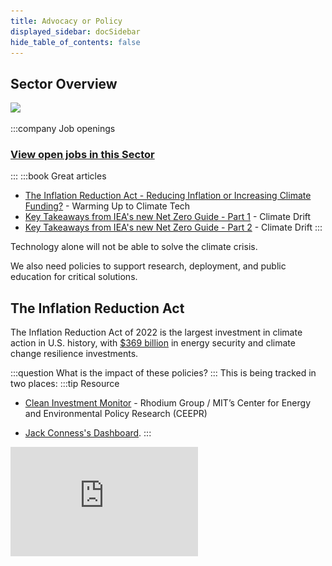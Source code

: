 ```yaml
---
title: Advocacy or Policy
displayed_sidebar: docSidebar
hide_table_of_contents: false
---
```


## Sector Overview

![](/../static/img/advocacy-and-policy.jpg)

:::company Job openings
### [View open jobs in this Sector](https://climatebase.org/jobs?l=&q=&sectors=Advocacy+or+Policy&p=0&remote=false)

<!--This is the best strategy to accelerate your expertise as a top candidate-->
:::
:::book Great articles
- [The Inflation Reduction Act - Reducing Inflation or Increasing Climate Funding?](https://warminguptoclimatetech.substack.com/p/the-inflation-reduction-act-reducing) - Warming Up to Climate Tech
- [Key Takeaways from IEA's new Net Zero Guide - Part 1](https://climatedrift.substack.com/p/key-takeaways-from-ieas-new-net-zero) - Climate Drift
- [Key Takeaways from IEA's new Net Zero Guide - Part 2](https://climatedrift.substack.com/p/key-takeaways-from-ieas-new-net-zero-406) - Climate Drift
:::



Technology alone will not be able to solve the climate crisis.

We also need policies to support research, deployment, and public education for critical solutions.


## The Inflation Reduction Act

The Inflation Reduction Act of 2022 is the largest investment in climate action in U.S. history, with [$369 billion](https://www.usatoday.com/story/money/2023/05/25/guide-to-the-inflation-reduction-act/70249464007/) in energy security and climate change resilience investments.

:::question
What is the impact of these policies?
:::
This is being tracked in two places:
:::tip Resource

- [Clean Investment Monitor](https://www.cleaninvestmentmonitor.org/) - Rhodium Group / MIT’s Center for Energy and Environmental Policy Research (CEEPR)

- [Jack Conness's Dashboard](https://www.jackconness.com/ira-chips-investments).
:::


<iframe 
  allow="autoplay *; encrypted-media *; fullscreen *; clipboard-write" 
  frameBorder="0" 
  height="175" 
  style={{width:'100%', maxWidth:'660px', overflow:'hidden', borderRadius:'10px'}} 
  sandbox="allow-forms allow-popups allow-same-origin allow-scripts allow-storage-access-by-user-activation allow-top-navigation-by-user-activation" 
  src="https://embed.podcasts.apple.com/us/podcast/how-is-u-s-industrial-policy-affecting-actual-climatetech/id1593204897?i=1000631066489"
/>

_Click the map below to view on The Clean Investment Monitor_

[![Clean Investment Map](../static/img/clean-investment-map.png)](https://www.cleaninvestmentmonitor.org/)

## Climate Risk Frameworks

<iframe width="560" height="315" src="https://www.youtube-nocookie.com/embed/_TptvxMf31A?si=UPQKpOEsxtj0rsNW" title="YouTube video player" frameborder="0" allow="accelerometer; autoplay; clipboard-write; encrypted-media; gyroscope; picture-in-picture; web-share" allowfullscreen></iframe>

<!-- 
## Government roles

--like Seattle City Light fleet management -->